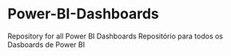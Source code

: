 # Power-BI-Dashboards
Repository for all Power BI Dashboards
Repositório para todos os Dasboards de Power BI


